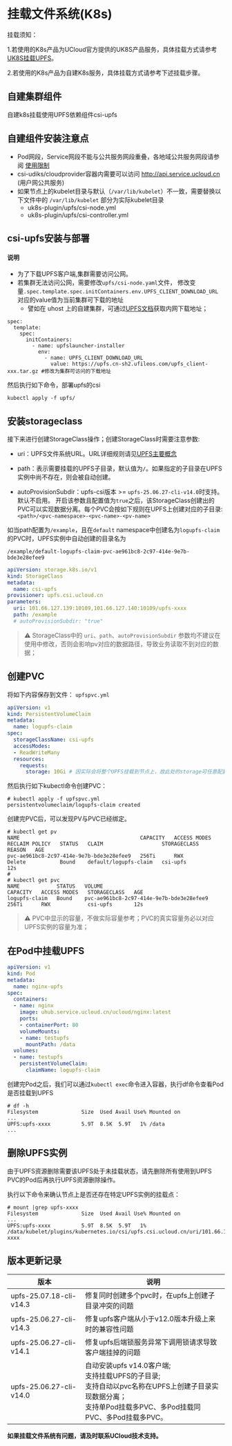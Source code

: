 # 挂载文件系统(K8s)

挂载须知：

   1.若使用的K8s产品为UCloud官方提供的UK8S产品服务，具体挂载方式请参考[UK8S挂载UPFS](https://docs.ucloud.cn/uk8s/volume/upfs)。

   2.若使用的K8s产品为自建K8s服务，具体挂载方式请参考下述挂载步骤。

## 自建集群组件

自建k8s挂载使用UPFS依赖组件csi-upfs

## 自建组件安装注意点

- Pod网段，Service网段不能与公共服务网段重叠，各地域公共服务网段请参阅 [使用限制](https://docs.ucloud.cn/vpc/limit)
- csi-udiks/cloudprovider容器内需要可以访问 http://api.service.ucloud.cn (用户网公共服务)
- 如果节点上的kubelet目录与默认（`/var/lib/kubelet`）不一致，需要替换以下文件中的 `/var/lib/kubelet` 部分为实际kubelet目录
  - uk8s-plugin/upfs/csi-node.yml
  - uk8s-plugin/upfs/csi-controller.yml

## csi-upfs安装与部署

#### 说明
* 为了下载UPFS客户端,集群需要访问公网。
* 若集群无法访问公网，需要修改`upfs/csi-node.yaml`文件， 修改变量`.spec.template.spec.initContainers.env.UPFS_CLIENT_DOWNLOAD_URL` 对应的value值为当前集群可下载的地址
    * 譬如在 uhost 上的自建集群，可通过[UPFS文档](https://docs.ucloud.cn/upfs/upfs_guide/client_install)获取内网下载地址；
```
spec:
  template:
    spec:
      initContainers:
        - name: upfslauncher-installer
          env:
            - name: UPFS_CLIENT_DOWNLOAD_URL
              value: https://upfs.cn-sh2.ufileos.com/upfs_client-xxx.tar.gz #修改为集群可访问的下载地址

```
然后执行如下命令，部署upfs的csi
``` shell
kubectl apply -f upfs/
```

## 安装storageclass

接下来进行创建StorageClass操作；创建StorageClass时需要注意参数:

* uri：UPFS文件系统URL。URL详细规则请见[UPFS主要概念](https://docs.ucloud.cn/upfs/upfs_manual_instruction/concept?id=%e6%96%87%e4%bb%b6%e7%b3%bb%e7%bb%9furl)

* path：表示需要挂载的UPFS子目录，默认值为`/`。如果指定的子目录在UPFS实例中尚不存在，则会被自动创建。

* autoProvisionSubdir：upfs-csi版本 >= `upfs-25.06.27-cli-v14.0`时支持。默认不启用。 开启该参数且配置值为`true`之后，该StorageClass创建出的PVC可以实现数据分离。每个PVC会按如下规则在UPFS上创建对应的子目录: `<path>/<pvc-namespace>-<pvc-name>-<pv-name>`

如当path配置为`/example`，且在`default` namespace中创建名为`logupfs-claim`的PVC时，UPFS实例中自动创建的目录名为

```
/example/default-logupfs-claim-pvc-ae961bc8-2c97-414e-9e7b-bde3e28efee9
```

```yaml
apiVersion: storage.k8s.io/v1
kind: StorageClass
metadata:
  name: csi-upfs
provisioner: upfs.csi.ucloud.cn
parameters:
  uri: 101.66.127.139:10109,101.66.127.140:10109/upfs-xxxx
  path: /example
  # autoProvisionSubdir: "true"
```

> ⚠️ StorageClass中的 `uri`、`path`、`autoProvisionSubdir` 参数均不建议在使用中修改，否则会影响pv对应的数据路径，导致业务读取不到对应的数据；

## 创建PVC

将如下内容保存到文件： `upfspvc.yml`
```yaml
apiVersion: v1
kind: PersistentVolumeClaim
metadata:
  name: logupfs-claim
spec:
  storageClassName: csi-upfs
  accessModes:
  - ReadWriteMany
  resources:
    requests:
      storage: 10Gi # 因实际会将整个UPFS挂载到节点上，故此处的storage可任意配置并不做限制
```

然后执行如下kubectl命令创建PVC：

```shell
# kubectl apply -f upfspvc.yml
persistentvolumeclaim/logupfs-claim created
```

创建完PVC后，可以发现PV与PVC已经绑定。


```
# kubectl get pv
NAME                                       CAPACITY   ACCESS MODES   RECLAIM POLICY   STATUS   CLAIM                   STORAGECLASS   REASON   AGE
pvc-ae961bc8-2c97-414e-9e7b-bde3e28efee9   256Ti      RWX            Delete           Bound    default/logupfs-claim   csi-upfs                12s
#
# kubectl get pvc
NAME            STATUS   VOLUME                                     CAPACITY   ACCESS MODES   STORAGECLASS   AGE
logupfs-claim   Bound    pvc-ae961bc8-2c97-414e-9e7b-bde3e28efee9   256Ti      RWX            csi-upfs       12s
```

> ⚠️ PVC中显示的容量，不做实际容量参考；PVC的真实容量务必以对应UPFS实例的容量为准；


## 在Pod中挂载UPFS

```yaml
apiVersion: v1
kind: Pod
metadata:
  name: nginx-upfs
spec:
  containers:
  - name: nginx
    image: uhub.service.ucloud.cn/ucloud/nginx:latest
    ports:
    - containerPort: 80
    volumeMounts:
    - name: testupfs
      mountPath: /data
  volumes:
  - name: testupfs
    persistentVolumeClaim:
      claimName: logupfs-claim
```

创建完Pod之后，我们可以通过`kubectl exec`命令进入容器，执行df命令查看Pod是否挂载到UPFS

```
# df -h
Filesystem              Size  Used Avail Use% Mounted on
...
UPFS:upfs-xxxx          5.9T  8.5K  5.9T   1% /data
...
```

## 删除UPFS实例

由于UPFS资源删除需要该UPFS处于未挂载状态，请先删除所有使用到UPFS PVC的Pod后再执行UPFS资源删除操作。

执行以下命令来确认节点上是否还存在特定UPFS实例的挂载点：
```
# mount |grep upfs-xxxx
Filesystem              Size  Used Avail Use% Mounted on
...
UPFS:upfs-xxxx          5.9T  8.5K  5.9T   1% /data/kubelet/plugins/kubernetes.io/csi/upfs.csi.ucloud.cn/uri/101.66.127.139:10109,101.66.127.140:10109/upfs-xxxx
```

## 版本更新记录
| 版本                    | 说明                                                       |
|-------------------------|--------------------------------------------------------------|
| upfs-25.07.18-cli-v14.3 | 修复同时创建多个pvc时，在upfs上创建子目录冲突的问题 |
| upfs-25.06.27-cli-v14.3 | 修复upfs客户端从小于v12.0版本升级上来时的兼容性问题 |
| upfs-25.06.27-cli-v14.1 | 修复upfs后端锁服务异常下调用锁请求导致客户端挂掉的问题 |
| upfs-25.06.27-cli-v14.0 | 自动安装upfs v14.0客户端;<br>支持挂载UPFS的子目录;<br>支持自动以pvc名称在UPFS上创建子目录实现数据分离；<br>支持单Pod挂载多PVC、多Pod挂载同PVC、多Pod挂载多PVC。|

**如果挂载文件系统有问题，请及时联系UCloud技术支持。**